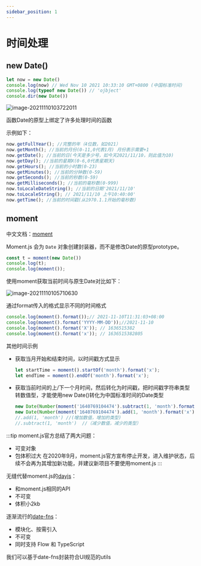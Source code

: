 ```yaml
---
sidebar_position: 1
---
```


# 时间处理

## new Date()

```js
let now = new Date()
console.log(now) // Wed Nov 10 2021 10:33:10 GMT+0800 (中国标准时间)
console.log(typeof new Date()) // 'ojbject'
console.dir(new Date())
```

![image-20211110103722011](https://blog-guiyexing.oss-cn-qingdao.aliyuncs.com/blogImg/202208181911202.png!blog.guiyexing)

函数Date的原型上绑定了许多处理时间的函数

示例如下：

```js
now.getFullYear(); //完整的年（4位数，如2021）
now.getMonth(); //当前的月份(0-11,0代表1月) 月份表示需要+1
now.getDate(); //当前的日(今天是多少号，如今天2021/11/10，则此值为10)
now.getDay(); //当前的星期X(0-6,0代表星期天)
now.getHours(); //当前的小时数(0-23)
now.getMinutes(); //当前的分钟数(0-59)
now.getSeconds(); //当前的秒数(0-59)
now.getMilliseconds(); //当前的毫秒数(0-999)
now.toLocaleDateString(); //当前的日期'2021/11/10'
now.toLocaleString(); // 2021/11/10 上午10:40:00'
now.getTime(); //当前的时间戳(从1970.1.1开始的毫秒数)
```

## moment

中文文档：[moment](http://momentjs.cn/docs/)

Moment.js 会为 `Date` 对象创建封装器，而不是修改Date的原型prototype。

```js
const t = moment(new Date())
console.log(t);
console.log(moment());
```

使用moment获取当前时间与原生Date对比如下：

![image-20211110105710630](https://blog-guiyexing.oss-cn-qingdao.aliyuncs.com/blogImg/202208181911222.png!blog.guiyexing)

通过format传入的格式显示不同的时间格式

```js
console.log(moment().format());// 2021-11-10T11:31:03+08:00
console.log(moment().format('YYYY-MM-DD'));//2021-11-10
console.log(moment().format('X')); // 1636515382
console.log(moment().format('x')); // 1636515382805
```

其他时间示例

* 获取当月开始和结束时间，以时间戳方式显示
  ```js
  let startTime = moment().startOf('month').format('x');
  let endTime = moment().endOf('month').format('x');
  ```

* 获取当前时间的上/下一个月时间，然后转化为时间戳，把时间戳字符串类型转数值型，才能使用new Date()转化为中国标准时间的Date类型
  ```js
  new Date(Number(moment('1640769104474').subtract(1, 'month').format('x')))
  new Date(Number(moment('1640769104474').add(1, 'month').format('x')))
  //.add(1, 'month') //(增加数值，增加的类型)
  //.subtract(1, 'month')  //（减少数值，减少的类型）
  ```

:::tip
moment.js官方总结了两大问题：
* 可变对象
* 包体积过大
在2020年9月，moment.js官方宣布停止开发，进入维护状态，后续不会再为其增加新功能，并建议新项目不要使用moment.js
:::

无缝代替moment.js的[dayjs](https://dayjs.gitee.io/zh-CN/)：

* 和moment.js相同的API
* 不可变
* 体积小2kb

逐渐流行的[date-fns](https://date-fns.org/v2.29.3/docs/Getting-Started)：

* 模块化、按需引入
* 不可变
* 同时支持 Flow 和 TypeScript

我们可以基于date-fns封装符合UI规范的utils
